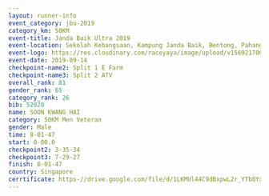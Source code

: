 ```yaml
---
layout: runner-info 
event_category: jbu-2019 
category_km: 50KM 
event-title: Janda Baik Ultra 2019
event-location: Sekolah Kebangsaan, Kampung Janda Baik, Bentong, Pahang, Malaysia 
event-logo: https://res.cloudinary.com/raceyaya/image/upload/v1569217009/logo/janda-baik_vch1pc.jpg 
event-date: 2019-09-14 
checkpoint-name2: Split 1 E Farm 
checkpoint-name3: Split 2 ATV 
overall_rank: 81
gender_rank: 65
category_rank: 26
bib: 52020
name: SOON KWANG HAI
category: 50KM Men Veteran
gender: Male
time: 8-01-47
start: 0-00.0
checkpoint2: 3-35-34
checkpoint3: 7-29-27
finish: 8-01-47
country: Singapore
cerrtificate: https-//drive.google.com/file/d/1LKMUl44C9dBxpwL2r_YTb8Yxa7F4lLXc/view?usp=sharing
---
```

